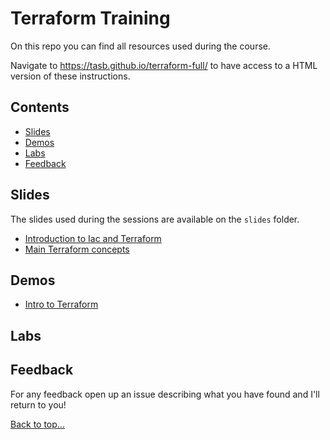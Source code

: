 # Terraform Training

On this repo you can find all resources used during the course.

Navigate to <https://tasb.github.io/terraform-full/> to have access to a HTML version of these instructions.

## Contents

- [Slides](#slides)
- [Demos](#demos)
- [Labs](#labs)
- [Feedback](#feedback)
  
## Slides

The slides used during the sessions are available on the `slides` folder.

- [Introduction to Iac and Terraform](./slides/01.Introduction.pdf)
- [Main Terraform concepts](./slides/02.MainConcepts.pdf)

## Demos

- [Intro to Terraform](./demos/session01/instructions.md)

## Labs

## Feedback

For any feedback open up an issue describing what you have found and I'll return to you!

[Back to top…](README.md#contents)
